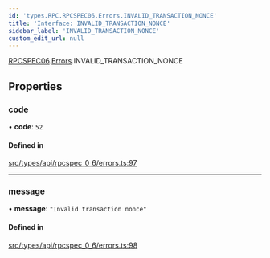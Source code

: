 ```yaml
---
id: 'types.RPC.RPCSPEC06.Errors.INVALID_TRANSACTION_NONCE'
title: 'Interface: INVALID_TRANSACTION_NONCE'
sidebar_label: 'INVALID_TRANSACTION_NONCE'
custom_edit_url: null
---
```


[RPCSPEC06](../namespaces/types.RPC.RPCSPEC06.md).[Errors](../namespaces/types.RPC.RPCSPEC06.Errors.md).INVALID_TRANSACTION_NONCE

## Properties

### code

• **code**: `52`

#### Defined in

[src/types/api/rpcspec_0_6/errors.ts:97](https://github.com/starknet-io/starknet.js/blob/v6.11.0/src/types/api/rpcspec_0_6/errors.ts#L97)

---

### message

• **message**: `"Invalid transaction nonce"`

#### Defined in

[src/types/api/rpcspec_0_6/errors.ts:98](https://github.com/starknet-io/starknet.js/blob/v6.11.0/src/types/api/rpcspec_0_6/errors.ts#L98)
